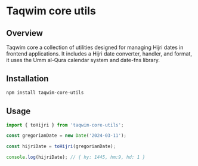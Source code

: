 # Taqwim core utils

## Overview

Taqwim core  a collection of utilities designed for managing Hijri dates in frontend applications. It includes a Hijri date converter, handler, and format, it uses the Umm al-Qura calendar system and date-fns library.

## Installation

```bash
npm install taqwim-core-utils
```

## Usage

```javascript
import { toHijri } from 'taqwim-core-utils';

const gregorianDate = new Date('2024-03-11');

const hijriDate = toHijri(gregorianDate);

console.log(hijriDate); // { hy: 1445, hm:9, hd: 1 }
```

